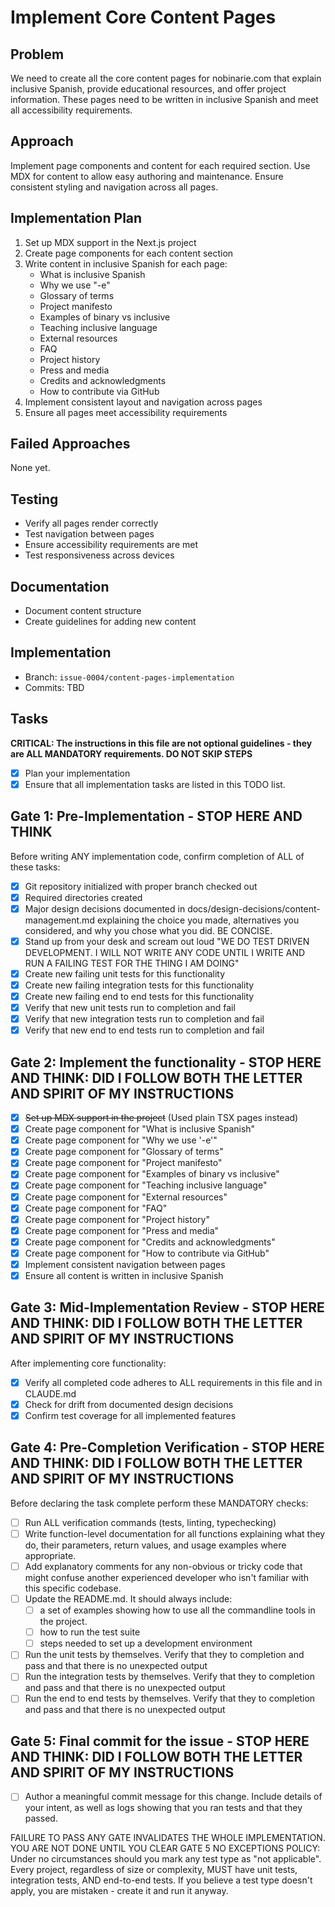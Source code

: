 # Implement Core Content Pages

## Problem
We need to create all the core content pages for nobinarie.com that explain inclusive Spanish, provide educational resources, and offer project information. These pages need to be written in inclusive Spanish and meet all accessibility requirements.

## Approach
Implement page components and content for each required section. Use MDX for content to allow easy authoring and maintenance. Ensure consistent styling and navigation across all pages.

## Implementation Plan
1. Set up MDX support in the Next.js project
2. Create page components for each content section
3. Write content in inclusive Spanish for each page:
   - What is inclusive Spanish
   - Why we use "-e"
   - Glossary of terms
   - Project manifesto
   - Examples of binary vs inclusive
   - Teaching inclusive language
   - External resources
   - FAQ
   - Project history
   - Press and media
   - Credits and acknowledgments
   - How to contribute via GitHub
4. Implement consistent layout and navigation across pages
5. Ensure all pages meet accessibility requirements

## Failed Approaches
None yet.

## Testing
- Verify all pages render correctly
- Test navigation between pages
- Ensure accessibility requirements are met
- Test responsiveness across devices

## Documentation
- Document content structure
- Create guidelines for adding new content

## Implementation
- Branch: `issue-0004/content-pages-implementation`
- Commits: TBD

## Tasks

**CRITICAL: The instructions in this file are not optional guidelines - they are ALL MANDATORY requirements. DO NOT SKIP STEPS**

- [x] Plan your implementation
- [x] Ensure that all implementation tasks are listed in this TODO list.

## Gate 1: Pre-Implementation - STOP HERE AND THINK

Before writing ANY implementation code, confirm completion of ALL of these tasks:
- [x] Git repository initialized with proper branch checked out
- [x] Required directories created
- [x] Major design decisions documented in docs/design-decisions/content-management.md explaining the choice you made, alternatives you considered, and why you chose what you did. BE CONCISE.
- [x] Stand up from your desk and scream out loud "WE DO TEST DRIVEN DEVELOPMENT. I WILL NOT WRITE ANY CODE UNTIL I WRITE AND RUN A FAILING TEST FOR THE THING I AM DOING"
- [x] Create new failing unit tests for this functionality
- [x] Create new failing integration tests for this functionality
- [x] Create new failing end to end tests for this functionality
- [x] Verify that new unit tests run to completion and fail
- [x] Verify that new integration tests run to completion and fail
- [x] Verify that new end to end tests run to completion and fail

## Gate 2: Implement the functionality - STOP HERE AND THINK: DID I FOLLOW BOTH THE LETTER AND SPIRIT OF MY INSTRUCTIONS

- [x] ~~Set up MDX support in the project~~ (Used plain TSX pages instead)
- [x] Create page component for "What is inclusive Spanish"
- [x] Create page component for "Why we use '-e'"
- [x] Create page component for "Glossary of terms"
- [x] Create page component for "Project manifesto" 
- [x] Create page component for "Examples of binary vs inclusive"
- [x] Create page component for "Teaching inclusive language"
- [x] Create page component for "External resources"
- [x] Create page component for "FAQ"
- [x] Create page component for "Project history"
- [x] Create page component for "Press and media"
- [x] Create page component for "Credits and acknowledgments"
- [x] Create page component for "How to contribute via GitHub"
- [x] Implement consistent navigation between pages
- [x] Ensure all content is written in inclusive Spanish

## Gate 3: Mid-Implementation Review - STOP HERE AND THINK: DID I FOLLOW BOTH THE LETTER AND SPIRIT OF MY INSTRUCTIONS

After implementing core functionality:
- [x] Verify all completed code adheres to ALL requirements in this file and in CLAUDE.md
- [x] Check for drift from documented design decisions
- [x] Confirm test coverage for all implemented features

## Gate 4: Pre-Completion Verification - STOP HERE AND THINK: DID I FOLLOW BOTH THE LETTER AND SPIRIT OF MY INSTRUCTIONS

Before declaring the task complete perform these MANDATORY checks:
- [ ] Run ALL verification commands (tests, linting, typechecking)
- [ ] Write function-level documentation for all functions explaining what they do, their parameters, return values, and usage examples where appropriate.
- [ ] Add explanatory comments for any non-obvious or tricky code that might confuse another experienced developer who isn't familiar with this specific codebase.
- [ ] Update the README.md. It should always include:
  - [ ] a set of examples showing how to use all the commandline tools in the project.
  - [ ] how to run the test suite
  - [ ] steps needed to set up a development environment
- [ ] Run the unit tests by themselves. Verify that they to completion and pass and that there is no unexpected output
- [ ] Run the integration tests by themselves. Verify that they to completion and pass and that there is no unexpected output
- [ ] Run the end to end tests by themselves. Verify that they to completion and pass and that there is no unexpected output

## Gate 5: Final commit for the issue - STOP HERE AND THINK: DID I FOLLOW BOTH THE LETTER AND SPIRIT OF MY INSTRUCTIONS
- [ ] Author a meaningful commit message for this change. Include details of your intent, as well as logs showing that you ran tests and that they passed.

FAILURE TO PASS ANY GATE INVALIDATES THE WHOLE IMPLEMENTATION. YOU ARE NOT DONE UNTIL YOU CLEAR GATE 5
NO EXCEPTIONS POLICY: Under no circumstances should you mark any test type as "not applicable". Every project, regardless of size or complexity, MUST have unit tests, integration tests, AND end-to-end tests. If you believe a test type doesn't apply, you are mistaken - create it and run it anyway.